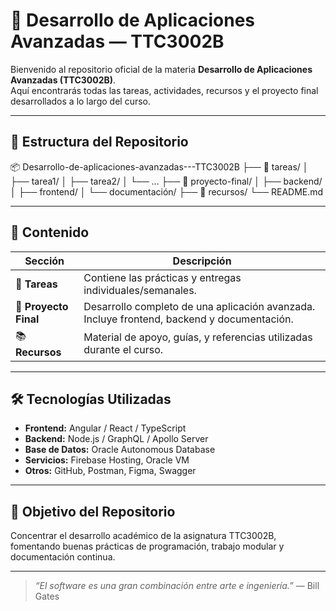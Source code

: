 # 🚀 Desarrollo de Aplicaciones Avanzadas — TTC3002B

Bienvenido al repositorio oficial de la materia **Desarrollo de Aplicaciones Avanzadas (TTC3002B)**.  
Aquí encontrarás todas las tareas, actividades, recursos y el proyecto final desarrollados a lo largo del curso.

---

## 📁 Estructura del Repositorio

📦 Desarrollo-de-aplicaciones-avanzadas---TTC3002B 
├── 📂 tareas/ 
│ ├── tarea1/ 
│ ├── tarea2/ 
│ └── ... 
├── 📂 proyecto-final/ 
│ ├── backend/ 
│ ├── frontend/ 
│ └── documentación/ 
├── 📂 recursos/ 
└── README.md


---

## 📌 Contenido

| Sección            | Descripción |
|--------------------|-------------|
| 📝 **Tareas**        | Contiene las prácticas y entregas individuales/semanales. |
| 💼 **Proyecto Final** | Desarrollo completo de una aplicación avanzada. Incluye frontend, backend y documentación. |
| 📚 **Recursos**       | Material de apoyo, guías, y referencias utilizadas durante el curso. |

---

## 🛠️ Tecnologías Utilizadas

- **Frontend:** Angular / React / TypeScript  
- **Backend:** Node.js / GraphQL / Apollo Server  
- **Base de Datos:** Oracle Autonomous Database  
- **Servicios:** Firebase Hosting, Oracle VM  
- **Otros:** GitHub, Postman, Figma, Swagger

---

## 🎯 Objetivo del Repositorio

Concentrar el desarrollo académico de la asignatura TTC3002B, fomentando buenas prácticas de programación, trabajo modular y documentación continua.

---

> _“El software es una gran combinación entre arte e ingeniería.”_ — Bill Gates
